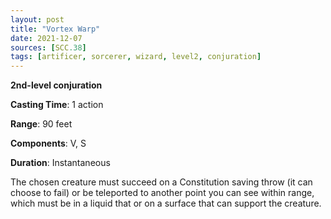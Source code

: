 ```yaml
---
layout: post
title: "Vortex Warp"
date: 2021-12-07
sources: [SCC.38]
tags: [artificer, sorcerer, wizard, level2, conjuration]
---
```


**2nd-level conjuration**

**Casting Time**: 1 action

**Range**: 90 feet

**Components**: V, S

**Duration**: Instantaneous

The chosen creature must succeed on a Constitution saving throw (it can choose to fail) or be teleported to another point you can see within range, which must be in a liquid that or on a surface that can support the creature.
